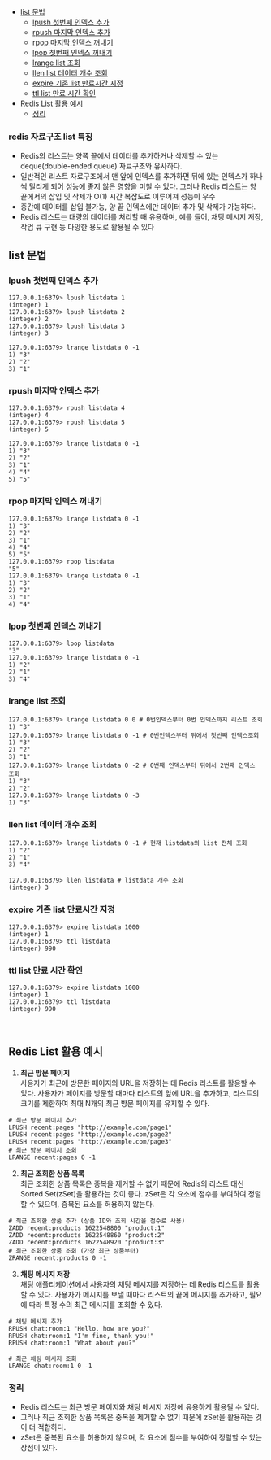 
- [list 문법](#list-문법)
  - [lpush 첫번째 인덱스 추가](#lpush-첫번째-인덱스-추가)
  - [rpush 마지막 인덱스 추가](#rpush-마지막-인덱스-추가)
  - [rpop 마지막 인덱스 꺼내기](#rpop-마지막-인덱스-꺼내기)
  - [lpop 첫번째 인덱스 꺼내기](#lpop-첫번째-인덱스-꺼내기)
  - [lrange list 조회](#lrange-list-조회)
  - [llen list 데이터 개수 조회](#llen-list-데이터-개수-조회)
  - [expire 기존 list 만료시간 지정](#expire-기존-list-만료시간-지정)
  - [ttl list 만료 시간 확인](#ttl-list-만료-시간-확인)
- [Redis List 활용 예시](#redis-list-활용-예시)
  - [정리](#정리)

### redis 자료구조 list 특징
- Redis의 리스트는 양쪽 끝에서 데이터를 추가하거나 삭제할 수 있는 deque(double-ended queue) 자료구조와 유사하다.
- 일반적인 리스트 자료구조에서 맨 앞에 인덱스를 추가하면 뒤에 있는 인덱스가 하나씩 밀리게 되어 성능에 좋지 않은 영향을 미칠 수 있다. 그러나 Redis 리스트는 양 끝에서의 삽입 및 삭제가 O(1) 시간 복잡도로 이루어져 성능이 우수
- 중간에 데이터를 삽입 불가능, 양 끝 인덱스에만 데이터 추가 및 삭제가 가능하다.
- Redis 리스트는 대량의 데이터를 처리할 때 유용하며, 예를 들어, 채팅 메시지 저장, 작업 큐 구현 등 다양한 용도로 활용될 수 있다

## list 문법

### lpush 첫번째 인덱스 추가
```docker
127.0.0.1:6379> lpush listdata 1 
(integer) 1
127.0.0.1:6379> lpush listdata 2
(integer) 2
127.0.0.1:6379> lpush listdata 3
(integer) 3

127.0.0.1:6379> lrange listdata 0 -1
1) "3"
2) "2"
3) "1"
```

### rpush 마지막 인덱스 추가
```docker
127.0.0.1:6379> rpush listdata 4
(integer) 4
127.0.0.1:6379> rpush listdata 5
(integer) 5

127.0.0.1:6379> lrange listdata 0 -1
1) "3"
2) "2"
3) "1"
4) "4"
5) "5"
```
### rpop 마지막 인덱스 꺼내기
```docker
127.0.0.1:6379> lrange listdata 0 -1
1) "3"
2) "2"
3) "1"
4) "4"
5) "5"
127.0.0.1:6379> rpop listdata
"5"
127.0.0.1:6379> lrange listdata 0 -1
1) "3"
2) "2"
3) "1"
4) "4"
```
### lpop 첫번째 인덱스 꺼내기
```docker
127.0.0.1:6379> lpop listdata
"3"
127.0.0.1:6379> lrange listdata 0 -1
1) "2"
2) "1"
3) "4"
```
### lrange list 조회
```docker
127.0.0.1:6379> lrange listdata 0 0 # 0번인덱스부터 0번 인덱스까지 리스트 조회 
1) "3"
127.0.0.1:6379> lrange listdata 0 -1 # 0번인덱스부터 뒤에서 첫번째 인덱스조회
1) "3"
2) "2"
3) "1"
127.0.0.1:6379> lrange listdata 0 -2 # 0번째 인덱스부터 뒤에서 2번째 인덱스 조회
1) "3"
2) "2"
127.0.0.1:6379> lrange listdata 0 -3
1) "3"
```
### llen list 데이터 개수 조회
```docker
127.0.0.1:6379> lrange listdata 0 -1 # 현재 listdata의 list 전체 조회
1) "2"
2) "1"
3) "4"

127.0.0.1:6379> llen listdata # listdata 개수 조회
(integer) 3
```
### expire 기존 list 만료시간 지정
```docker
127.0.0.1:6379> expire listdata 1000
(integer) 1
127.0.0.1:6379> ttl listdata
(integer) 990
```
### ttl list 만료 시간 확인
```docker
127.0.0.1:6379> expire listdata 1000
(integer) 1
127.0.0.1:6379> ttl listdata
(integer) 990
```
<br>

## Redis List 활용 예시
1. **최근 방문 페이지**  
  사용자가 최근에 방문한 페이지의 URL을 저장하는 데 Redis 리스트를 활용할 수 있다. 사용자가 페이지를 방문할 때마다 리스트의 앞에 URL을 추가하고, 리스트의 크기를 제한하여 최대 N개의 최근 방문 페이지를 유지할 수 있다.

```docker
# 최근 방문 페이지 추가
LPUSH recent:pages "http://example.com/page1"
LPUSH recent:pages "http://example.com/page2"
LPUSH recent:pages "http://example.com/page3"
# 최근 방문 페이지 조회
LRANGE recent:pages 0 -1
```

2. **최근 조회한 상품 목록**  
  최근 조회한 상품 목록은 중복을 제거할 수 없기 때문에 Redis의 리스트 대신 Sorted Set(zSet)을 활용하는 것이 좋다. zSet은 각 요소에 점수를 부여하여 정렬할 수 있으며, 중복된 요소를 허용하지 않는다.

```docker
# 최근 조회한 상품 추가 (상품 ID와 조회 시간을 점수로 사용)
ZADD recent:products 1622548800 "product:1"
ZADD recent:products 1622548860 "product:2"
ZADD recent:products 1622548920 "product:3"
# 최근 조회한 상품 조회 (가장 최근 상품부터)
ZRANGE recent:products 0 -1
```

3. **채팅 메시지 저장**  
  채팅 애플리케이션에서 사용자의 채팅 메시지를 저장하는 데 Redis 리스트를 활용할 수 있다. 사용자가 메시지를 보낼 때마다 리스트의 끝에 메시지를 추가하고, 필요에 따라 특정 수의 최근 메시지를 조회할 수 있다.

```docker
# 채팅 메시지 추가
RPUSH chat:room:1 "Hello, how are you?"
RPUSH chat:room:1 "I'm fine, thank you!"
RPUSH chat:room:1 "What about you?"

# 최근 채팅 메시지 조회
LRANGE chat:room:1 0 -1
```

### 정리
- Redis 리스트는 최근 방문 페이지와 채팅 메시지 저장에 유용하게 활용될 수 있다. 
- 그러나 최근 조회한 상품 목록은 중복을 제거할 수 없기 때문에 zSet을 활용하는 것이 더 적합하다. 
- zSet은 중복된 요소를 허용하지 않으며, 각 요소에 점수를 부여하여 정렬할 수 있는 장점이 있다.
